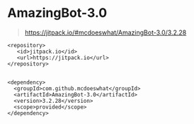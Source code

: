 # AmazingBot-3.0

> https://jitpack.io/#mcdoeswhat/AmazingBot-3.0/3.2.28
```
<repository>
   <id>jitpack.io</id>
   <url>https://jitpack.io</url>
</repository>
		
		
<dependency>
  <groupId>com.github.mcdoeswhat</groupId>
  <artifactId>AmazingBot-3.0</artifactId>
  <version>3.2.28</version>
  <scope>provided</scope>
</dependency>
```
